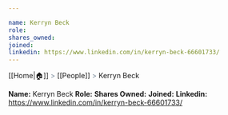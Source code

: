 ```yaml
---

name: Kerryn Beck
role: 
shares_owned: 
joined: 
linkedin: https://www.linkedin.com/in/kerryn-beck-66601733/
---
```

[[Home|🏠]] <span style="color: LightSlateGray">></span> [[People]] <span style="color: LightSlateGray">></span> Kerryn Beck

**Name:** Kerryn Beck
**Role:** 
**Shares Owned:** 
**Joined:** 
**Linkedin:** https://www.linkedin.com/in/kerryn-beck-66601733/

